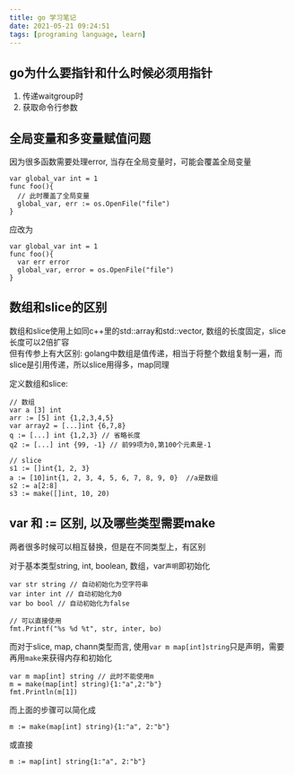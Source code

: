 ```yaml
---
title: go 学习笔记
date: 2021-05-21 09:24:51
tags: [programing language, learn]
---
```


## go为什么要指针和什么时候必须用指针
1. 传递waitgroup时
2. 获取命令行参数

## 全局变量和多变量赋值问题
因为很多函数需要处理error, 当存在全局变量时，可能会覆盖全局变量

```
var global_var int = 1
func foo(){
  // 此时覆盖了全局变量
  global_var, err := os.OpenFile("file")
}
```
应改为
```
var global_var int = 1
func foo(){
  var err error
  global_var, error = os.OpenFile("file")
}
```

## 数组和slice的区别
数组和slice使用上如同c++里的std::array和std::vector, 数组的长度固定，slice长度可以2倍扩容  
但有传参上有大区别: golang中数组是值传递，相当于将整个数组复制一遍，而slice是引用传递，所以slice用得多，map同理  

定义数组和slice:
```golang
// 数组
var a [3] int
arr := [5] int {1,2,3,4,5}
var array2 = [...]int {6,7,8}
q := [...] int {1,2,3} // 省略长度
q2 := [...] int {99, -1} // 前99项为0,第100个元素是-1

// slice
s1 := []int{1, 2, 3}
a := [10]int{1, 2, 3, 4, 5, 6, 7, 8, 9, 0}  //a是数组
s2 := a[2:8]         
s3 := make([]int, 10, 20) 
```

## var 和 := 区别, 以及哪些类型需要make
两者很多时候可以相互替换，但是在不同类型上，有区别

对于基本类型string, int, boolean, 数组，var`声明`即初始化
```
var str string // 自动初始化为空字符串
var inter int // 自动初始化为0
var bo bool // 自动初始化为false

// 可以直接使用
fmt.Printf("%s %d %t", str, inter, bo) 
```

而对于slice, map, chann类型而言, 使用`var m map[int]string`只是声明，需要再用`make`来获得内存和初始化
```
var m map[int] string // 此时不能使用m
m = make(map[int] string){1:"a",2:"b"}
fmt.Println(m[1])
```
而上面的步骤可以简化成
```
m := make(map[int] string){1:"a", 2:"b"}
```
或直接
```
m := map[int] string{1:"a", 2:"b"}
```
